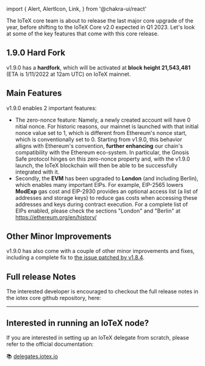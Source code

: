 import {
  Alert,
  AlertIcon,
  Link,
} from '@chakra-ui/react'

The IoTeX core team is about to release the last major core upgrade of the year, before shifting to the IoTeX Core v2.0 expected in Q1 2023. Let's look at some of the key features that come with this core release. 

## 1.9.0 Hard Fork

v1.9.0 has a **hardfork**, which will be activated at **block height 21,543,481** (ETA is 1/11/2022 at 12am UTC) on IoTeX mainnet. 

## Main Features

v1.9.0 enables 2 important features:

- The zero-nonce feature: Namely, a newly created account will have 0 nitial nonce. For historic reasons, our mainnet is launched with that initial nonce value set to 1, which is different from Ethereum's nonce start, which is conventionally set to 0. Starting from v1.9.0, this behavior alligns with Ethereum's convention, **further enhancing** our chain's compatibility with the Ethereum eco-system. In particular, the Gnosis Safe protocol hinges on this zero-nonce property and, with the v1.9.0 launch, the IoTeX blockchain will then be able to be successfully integrated with it.
- Secondly, the **EVM** has been upgraded to **London** (and including Berlin), which enables many important EIPs. For example, EIP-2565 lowers **ModExp** gas cost and EIP-2930 provides an optional access list (a list of addresses and storage keys) to reduce gas costs when accessing these addresses and keys during contract execution. For a complete list of EIPs enabled, please check the sections "London" and "Berlin" at https://ethereum.org/en/history/

## Other Minor Improvements

v1.9.0 has also come with a couple of other minor improvements and fixes, including a complete fix to [the issue patched by v1.8.4](https://developers.iotex.io/posts/IoTeX-Core-Release-1.8.4).

## Full release Notes

<Alert status='success' variant='solid'>
  <AlertIcon />
The interested developer is encouraged to checkout the full release notes in the iotex core github repository, here: 
</Alert>


___ 


## Interested in running an IoTeX node?
If you are interested in setting up an IoTeX delegate from scratch, please refer to the official documentation: 

📚 [delegates.iotex.io](https://delegates.iotex.io)

